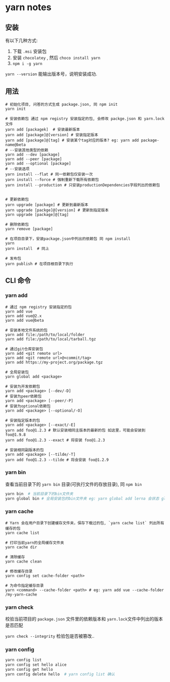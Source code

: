 # yarn notes

## 安装
有以下几种方式:
1. 下载 `.msi` 安装包
2. 安装 `chocolatey` , 然后 `choco install yarn`
3. `npm i -g yarn`

`yarn --version` 能输出版本号，说明安装成功.

## 用法

    # 初始化项目, 问答的方式生成 package.json, 同 npm init
    yarn init

    # 安装依赖包 通过 npm registry 安装指定的包, 会修改 packge.json 和 yarn.lock 文件
    yarn add [packagek]  # 安装最新版本
    yarn add [package]@[version] # 安装指定版本
    yarn add [package]@[tag] # 安装某个tag对应的版本? eg: yarn add package-name@beta
    # --安装其他类型的依赖
    yarn add --dev [package]
    yarn add --peer [package]
    yarn add --optional [package]
    # --安装选项
    yarn install --flat # 同一依赖包仅安装一次
    yarn install --force # 强制重新下载所有依赖包
    yarn install --production # 只安装productionDependencies字段列出的依赖包


    # 更新依赖包
    yarn upgrade [package] # 更新到最新版本
    yarn upgrade [packge]@[version] # 更新到指定版本
    yarn upgrade [package]@[tag]

    # 删除依赖包
    yarn remove [package]

    # 在项目目录下，安装package.json中列出的依赖包 同 npm install
    yarn
    yarn install  # 同上

    # 发布包
    yarn publish # 在项目根目录下执行

## CLI 命令

### yarn add

    # 通过 npm registry 安装指定的包
    yarn add vue
    yarn add vue@2.x
    yarn add vue@beta

    # 安装本地文件系统的包
    yarn add file:/path/to/local/folder
    yarn add file:/path/to/local/tarball.tgz

    # 通过git仓库安装包
    yarn add <git remote url>
    yarn add <git remote url>@<commit/tag>
    yarn add https://my-project.org/package.tgz

    # 全局安装包
    yarn global add <package>

    # 安装为开发依赖包
    yarn add <package> [--dev/-D]
    # 安装为peer依赖包
    yarn add <package> [--peer/-P]
    # 安装为optional依赖包
    yarn add <package> [--optional/-O]

    # 安装指定版本的包
    yarn add <package> [--exact/-E]
    yarn add foo@1.2.3 # 默认安装相同主版本的最新的包 如这里，可能会安装到 foo@1.9.8
    yarn add foo@1.2.3 --exact # 将安装 foo@1.2.3

    # 安装相同副版本的包
    yarn add <package> [--tilde/-T]
    yarn add foo@1.2.3 --tilde # 将会安装 foo@1.2.9

### yarn bin

查看当前目录下的 `yarn bin` 目录(可执行文件的存放目录), 同 `npm bin`

```bash
yarn bin  # 当前目录下的bin文件夹
yarn global bin # 全局安装包的bin文件夹 eg: yarn global add lerna 会状态 global bin文件夹中

```

### yarn cache

    # Yarn 会在用户目录下创建缓存文件夹，保存下载过的包, `yarn cache list` 列出所有缓存的包
    yarn cache list

    # 打印当前yarn的全局缓存文件夹
    yarn cache dir

    # 清除缓存
    yarn cache clean

    # 修改缓存目录
    yarn config set cache-folder <path>

    # 为命令指定缓存目录
    yarn <command> --cache-folder <path> # eg: yarn add vue --cache-folder /my-yarn-cache

### yarn check

校验当前项目的 `package.json` 文件里的依赖版本和 `yarn.lock`文件中列出的版本是否匹配

`yarn check --integrity` 检验包是否被篡改..


### yarn config

```bash
yarn config list
yarn config set hello alice
yarn config get hello
yarn config delete hello  # yarn config list 确认

```
